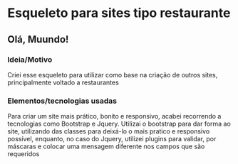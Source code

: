 <h1 aling="center">Esqueleto para sites tipo restaurante</h1>

<h2>Olá, Muundo!</h2>

<h3>Ideia/Motivo</h3>
<p>Criei esse esqueleto para utilizar como base na criação de outros sites, principalmente voltado a restaurantes</p>

<h3>Elementos/tecnologias usadas</h3>
<p>Para criar um site mais prático, bonito e responsivo, acabei recorrendo a tecnologias como Bootstrap e Jquery. Utilizai o bootstrap para dar forma ao site, utilizando das classes para deixá-lo o mais pratico e responsivo possível, enquanto, no caso do Jquery, utilizei plugins para validar, por máscaras e colocar uma mensagem diferente nos campos que são requeridos</p>